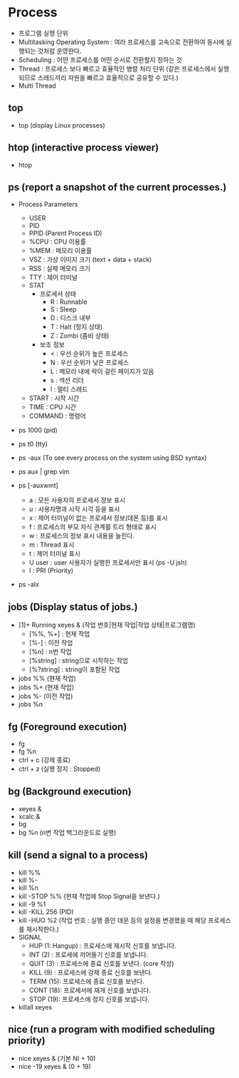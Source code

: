 # Process

- 프로그램 실행 단위
- Multitasking Operating System : 여러 프로세스를 고속으로 전환하여 동시에 실행되는 것처럼 운영한다.
- Scheduling : 어떤 프로세스를 어떤 순서로 전환할지 정하는 것
- Thread : 프로세스 보다 빠르고 효율적인 병렬 처리 단위 (같은 프로세스에서 실행되므로 스레드끼리 자원을 빠르고 효율적으로 공유할 수 있다.)
- Multi Thread

## top

- top (display Linux processes)

## htop (interactive process viewer)

- htop

## ps (report a snapshot of the current processes.)

- Process Parameters
  - USER
  - PID
  - PPID (Parent Process ID)
  - %CPU : CPU 이용률
  - %MEM : 메모리 이용률
  - VSZ : 가상 이미지 크기 (text + data + stack)
  - RSS : 실제 메모리 크기
  - TTY : 제어 터미널
  - STAT
    - 프로세서 상태
      - R : Runnable
      - S : Sleep
      - D : 디스크 내부
      - T : Halt (정지 상태)
      - Z : Zombi (좀비 상태)
    - 보조 정보
      - < : 우선 순위가 높은 프로세스
      - N : 우선 순위가 낮은 프로세스
      - L : 메모리 내에 락이 걸린 페이지가 있음
      - s : 섹션 리더
      - l : 멀티 스레드
  - START : 시작 시간
  - TIME : CPU 시간
  - COMMAND : 명령어

- ps 1000 (pid)
- ps t0 (tty)
- ps -aux (To see every process on the system using BSD syntax)
- ps aux | grep vim
- ps [-auxwmt]
  - a : 모든 사용자의 프로세서 정보 표시
  - u : 사용자명과 시작 시각 등을 표시
  - x : 제어 터미널이 없는 프로세서 정보(데몬 등)를 표시
  - f : 프로세스의 부모 자식 관계를 트리 형태로 표시
  - w : 프로세스의 정보 표시 내용을 늘린다.
  - m : Thread 표시
  - t : 제어 터미널 표시
  - U user : user 사용자가 실행한 프로세서만 표시 (ps -U jsh)
  - l : PRI (Priority)
- ps -alx

## jobs (Display status of jobs.)

- [1]+ Running xeyes & (작업 번호|현재 작업|작업 상태|프로그램명)
  - [%%, %+] : 현재 작업
  - [%-] : 이전 작업
  - [%n] : n번 작업
  - [%string] : string으로 시작하는 작업
  - [%?string] : string이 포함된 작업
- jobs %% (현재 작업)
- jobs %+ (현재 작업)
- jobs %- (이전 작업)
- jobs %n

## fg (Foreground execution)

- fg
- fg %n
- ctrl + c (강제 종료)
- ctrl + z (실행 정지 : Stopped)

## bg (Background execution)

- xeyes &
- xcalc &
- bg
- bg %n (n번 작업 백그라운드로 실행)

## kill (send a signal to a process)

- kill %%
- kill %-
- kill %n
- kill -STOP %% (현재 작업에 Stop Signal을 보낸다.)
- kill -9 %1
- kill -KILL 256 (PID)
- kill -HUO %2 (작업 번호 : 실행 중인 데몬 등의 설정을 변경했을 때 해당 프로세스를 재시작한다.)
- SIGNAL
  - HUP (1: Hangup) : 프로세스에 재시작 신호를 보냅니다.
  - INT (2) : 프로세에 끼어들기 신호를 보냅니다.
  - QUIT (3) : 프로세스에 종료 신호를 보낸다. (core 작성)
  - KILL (9) : 프로세스에 강제 종료 신호를 보낸다.
  - TERM (15): 프로세스에 종료 신호를 보낸다.
  - CONT (18): 프로세서에 재개 신호를 보냅니다.
  - STOP (19): 프로세스에 정지 신호를 보냅니다.
- killall xeyes

## nice (run a program with modified scheduling priority)

- nice xeyes & (기본 NI + 10)
- nice -19 xeyes & (0 + 19)

